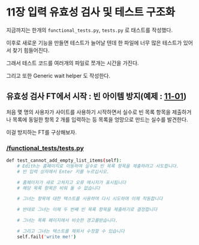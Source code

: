 # 11장 입력 유효성 검사 및 테스트 구조화

지금까지는 한개의 `functional_tests.py`, `tests.py` 로 태스트를 작성했다.

이후로 새로운 기능을 만들면 테스트가 늘어날 텐데 한 파일에 너무 많은 테스트가 있어서 찾기 힘들어진다.

그래서 테스트 코드를 여러개의 파일로 쪼개는 시간을 가진다.

그리고 또한 Generic wait helper 도 작성한다.

## 유효성 검사 FT에서 시작 : 빈 아이템 방지(예제 : [11-01](./11-01))

처음 몇 명의 사용자가 사이트를 사용하기 시작하면서 실수로 빈 목록 항목을 제출하거나 목록에 동일한 항목 2 개를 입력하는 등 목록을 엉망으로 만드는 실수를 발견한다.

이걸 방지하는 FT를 구상해보자.

### [/functional_tests/tests.py](./11-01/superlists/functional_tests/tests.py)

```sh
def test_cannot_add_empty_list_items(self):
    # Edith는 홈페이지로 이동하여 실수로 빈 목록 항목을 제출하려고 시도합니다.
    # 빈 입력 상자에서 Enter 키를 누르십시오.

    # 홈페이지가 새로 고쳐지고 오류 메시지가 표시됩니다
    # 해당 목록 항목은 비워 둘 수 없습니다

    # 그녀는 항목에 대한 텍스트를 사용하여 다시 시도하며 이제 작동합니다

    # 반대로 그녀는 이제 두 번째 빈 목록 항목을 제출하기로 결정합니다

    # 그녀는 목록 페이지에서 비슷한 경고를받습니다.

    # 그리고 그녀는 텍스트를 채워서 수정할 수 있습니다
    self.fail('write me!')
```
